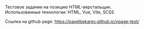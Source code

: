 Тестовое задание на позицию HTML-верстальщик. <br/>
Использованные технологии: HTML, Vue, Vite, SCSS

Ссылка на github page: https://pavelbekarev.github.io/xpage-test/

